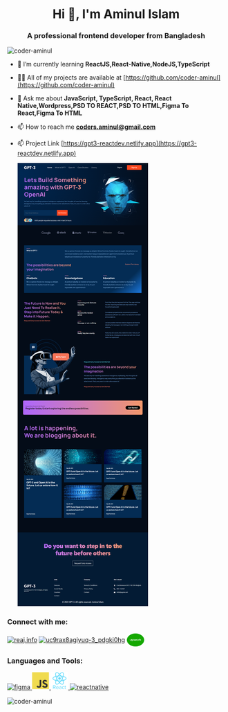 <h1 align="center">Hi 👋, I'm Aminul Islam</h1>
<h3 align="center">A professional frontend developer from Bangladesh</h3>

<p align="left"> <img src="https://komarev.com/ghpvc/?username=coder-aminul&label=Profile%20views&color=0e75b6&style=flat" alt="coder-aminul" /> </p>

- 🌱 I’m currently learning **ReactJS,React-Native,NodeJS,TypeScript**

- 👨‍💻 All of my projects are available at [https://github.com/coder-aminul](https://github.com/coder-aminul)

- 💬 Ask me about **JavaScript, TypeScript, React, React Native,Wordpress,PSD TO REACT,PSD TO HTML,Figma To React,Figma To HTML**

- 📫 How to reach me **coders.aminul@gmail.com**
- 📫 Project Link [https://gpt3-reactdev.netlify.app](https://gpt3-reactdev.netlify.app)

  <img src="./src/assets/screenshort.png"/>

<h3 align="left">Connect with me:</h3>
<p align="left">
<a href="https://fb.com/reaj.info" target="_blank"><img align="center" src="https://raw.githubusercontent.com/rahuldkjain/github-profile-readme-generator/master/src/images/icons/Social/facebook.svg" alt="reaj.info" height="30" width="40" /></a>
<a href="https://www.youtube.com/c/uc9rax8agiyuq-3_pdgki0hg" target="_blank"><img align="center" src="https://raw.githubusercontent.com/rahuldkjain/github-profile-readme-generator/master/src/images/icons/Social/youtube.svg" alt="uc9rax8agiyuq-3_pdgki0hg" height="30" width="40" /></a>
<a href="https://www.upwork.com/freelancers/~0136c0672a4db44146" target="_blank"><img align="center" src="./src/assets/upwork.svg" alt="uc9rax8agiyuq-3_pdgki0hg" height="30" width="40" /></a>
</p>

<h3 align="left">Languages and Tools:</h3>
<p align="left"> <a href="https://www.figma.com/" target="_blank" rel="noreferrer"> <img src="https://www.vectorlogo.zone/logos/figma/figma-icon.svg" alt="figma" width="40" height="40"/> </a> <a href="https://developer.mozilla.org/en-US/docs/Web/JavaScript" target="_blank" rel="noreferrer"> <img src="https://raw.githubusercontent.com/devicons/devicon/master/icons/javascript/javascript-original.svg" alt="javascript" width="40" height="40"/> </a> <a href="https://reactjs.org/" target="_blank" rel="noreferrer"> <img src="https://raw.githubusercontent.com/devicons/devicon/master/icons/react/react-original-wordmark.svg" alt="react" width="40" height="40"/> </a> <a href="https://reactnative.dev/" target="_blank" rel="noreferrer"> <img src="https://reactnative.dev/img/header_logo.svg" alt="reactnative" width="40" height="40"/> </a> </p>

<p><img align="center" src="https://github-readme-stats.vercel.app/api/top-langs?username=coder-aminul&show_icons=true&locale=en&layout=compact" alt="coder-aminul" /></p>
